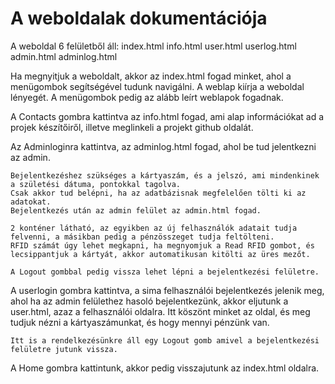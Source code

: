# A weboldalak dokumentációja

A weboldal 6 felületből áll:
    index.html
    info.html
    user.html
    userlog.html
    admin.html
    adminlog.html

Ha megnyitjuk a weboldalt, akkor az index.html fogad minket, ahol a menügombok segítségével tudunk navigálni. A weblap kiírja a weboldal lényegét. A menügombok pedig az alább leírt weblapok fogadnak.

A Contacts gombra kattintva az info.html fogad, ami alap információkat ad a projek készítőiről, illetve meglinkeli a projekt github oldalát.

Az Adminloginra kattintva, az adminlog.html fogad, ahol be tud jelentkezni az admin.

    Bejelentkezéshez szükséges a kártyaszám, és a jelszó, ami mindenkinek a születési dátuma, pontokkal tagolva. 
    Csak akkor tud belépni, ha az adatbázisnak megfelelően tölti ki az adatokat.
    Bejelentkezés után az admin felület az admin.html fogad.

    2 konténer látható, az egyikben az új felhasználók adatait tudja felvenni, a másikban pedig a pénzösszeget tudja feltölteni.
    RFID számát úgy lehet megkapni, ha megnyomjuk a Read RFID gombot, és lecsippantjuk a kártyát, akkor automatikusan kitölti az üres mezőt.

    A Logout gombbal pedig vissza lehet lépni a bejelentkezési felületre.

A userlogin gombra kattintva, a sima felhasználói bejelentkezés jelenik meg, ahol ha az admin felülethez hasoló bejelentkezünk, akkor eljutunk a user.html, azaz a felhasználói oldalra.
    Itt köszönt minket az oldal, és meg tudjuk nézni a kártyaszámunkat, és hogy mennyi pénzünk van.
    
    Itt is a rendelkezésünkre áll egy Logout gomb amivel a bejelentkezési felületre jutunk vissza.

A Home gombra kattintunk, akkor pedig visszajutunk az index.html oldalra.

